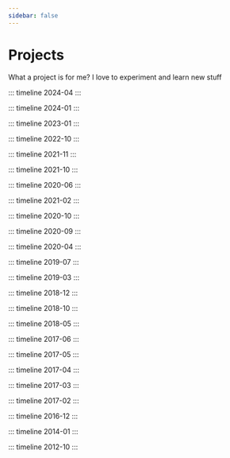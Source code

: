 ```yaml
---
sidebar: false
---
```


# Projects
What a project is for me?
I love to experiment and learn new stuff

::: timeline 2024-04
<TimelineCard id="dnsh"/>
:::

<!-- ::: timeline 2024-03
<TimelineCard id="shortg"/>
::: -->

<!-- ::: timeline 2024-02
<TimelineCard id="learnai"/>
::: -->

::: timeline 2024-01
<TimelineCard id="btp"/>
:::

::: timeline 2023-01
<TimelineCard id="bella-modica"/>
:::

<!-- ::: timeline 2023-01
<TimelineCard id="ehm"/>
::: -->

::: timeline 2022-10
<TimelineCard id="diprima"/>
:::

<!-- ::: timeline 2022-04
<TimelineCard id="visual-analytics"/>
::: -->

::: timeline 2021-11
<TimelineCard id="syn"/>
:::

::: timeline 2021-10
<TimelineCard id="sonar-envy"/>
:::

::: timeline 2020-06
<TimelineCard id="smart-garden"/>
:::

::: timeline 2021-02
<TimelineCard id="cassandra-study"/>
:::

::: timeline 2020-10
<TimelineCard id="mangayo"/>
:::

::: timeline 2020-09
<TimelineCard id="arcan"/>
:::


::: timeline 2020-04
<TimelineCard id="mongo-study"/>
<TimelineCard id="cpp-tree"/>
:::

::: timeline 2019-07
<TimelineCard id="convex-hull"/>
:::

::: timeline 2019-03
<TimelineCard id="rotation-monitor"/>
:::

::: timeline 2018-12
<TimelineCard id="lmc"/>
:::

::: timeline 2018-10
<TimelineCard id="dakimba"/>
:::

::: timeline 2018-05
<TimelineCard id="smarthome"/>
:::

::: timeline 2017-06
<TimelineCard id="bilancio-ea"/>
:::

::: timeline 2017-05
<TimelineCard id="app-taormina"/>
:::

::: timeline 2017-04
<TimelineCard id="app-ragusa"/>
:::

::: timeline 2017-03
<TimelineCard id="yes-spa-booking"/>
:::

::: timeline 2017-02
<TimelineCard id="smart-tv"/>
:::

::: timeline 2016-12 
<TimelineCard id="smart-lights"/>
:::

::: timeline 2014-01
<TimelineCard id="railmine"/>
:::

::: timeline 2012-10
<TimelineCard id="event-manager"/>
:::

